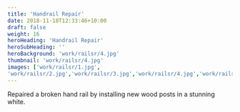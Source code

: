 ```yaml
---
title: 'Handrail Repair'
date: 2018-11-18T12:33:46+10:00
draft: false
weight: 16
heroHeading: 'Handrail Repair'
heroSubHeading: ''
heroBackground: 'work/railsr/4.jpg'
thumbnail: 'work/railsr/4.jpg'
images: ['work/railsr/1.jpg', 
'work/railsr/2.jpg','work/railsr/3.jpg','work/railsr/4.jpg','work/railsr/5.jpg']
---
```


Repaired a broken hand rail by installing new wood posts in a stunning white.
